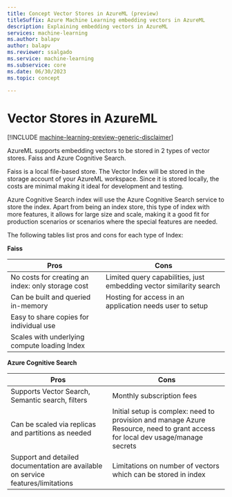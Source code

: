 ```yaml
---
title: Concept Vector Stores in AzureML (preview)
titleSuffix: Azure Machine Learning embedding vectors in AzureML
description: Explaining embedding vectors in AzureML
services: machine-learning
ms.author: balapv
author: balapv
ms.reviewer: ssalgado
ms.service: machine-learning
ms.subservice: core
ms.date: 06/30/2023
ms.topic: concept

---
```


# Vector Stores in AzureML

 [!INCLUDE [machine-learning-preview-generic-disclaimer](../../includes/machine-learning-preview-generic-disclaimer.md)]

AzureML supports embedding vectors to be stored in 2 types of vector stores. Faiss and Azure Cognitive Search.

Faiss is a local file-based store. The Vector Index will be stored in the storage account of your AzureML workspace. Since it is stored locally, the costs are minimal making it ideal for development and testing.

Azure Cognitive Search index will use the Azure Cognitive Search service to store the index. Apart from being an index store, this type of index with more features, it allows for large size and scale, making it a good fit for production scenarios or scenarios where the special features are needed.


The following tables list pros and cons for each type of Index:

**Faiss**

| Pros	| Cons |
| ----------- | ----------- |
| No costs for creating an index: only storage cost | Limited query capabilities, just embedding vector similarity search | 
| Can be built and queried in-memory | Hosting for access in an application needs user to setup |
| Easy to share copies for individual use |  | 
| Scales with underlying compute loading Index |  | 

 

**Azure Cognitive Search**

 
| Pros	| Cons |
| ----------- | ----------- |
| Supports Vector Search, Semantic search, filters | Monthly subscription fees | 
| Can be scaled via replicas and partitions as needed | Initial setup is complex: need to provision and manage Azure Resource, need to grant access for local dev usage/manage secrets |
| Support and detailed documentation are available on service features/limitations | Limitations on number of vectors which can be stored in index | 



 